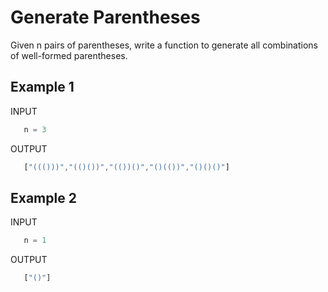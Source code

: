 # Generate Parentheses

Given n pairs of parentheses, write a function to generate all combinations of well-formed parentheses.

## Example 1
INPUT
 ```jsx
    n = 3
```
OUTPUT
 ```jsx
    ["((()))","(()())","(())()","()(())","()()()"]
```

## Example 2
INPUT
 ```jsx
    n = 1
```
OUTPUT
 ```jsx
    ["()"]
```